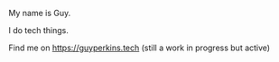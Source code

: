 My name is Guy.

I do tech things.

Find me on https://guyperkins.tech (still a work in progress but active)
